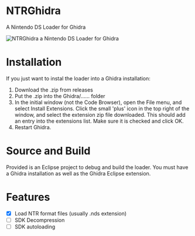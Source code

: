# NTRGhidra
A Nintendo DS Loader for Ghidra


![NTRGhidra a Nintendo DS Loader for Ghidra](https://media.defense.gov/2019/Apr/04/2002109557/-1/-1/0/190404-D-IM742-1002.PNG)


# Installation

If you just want to instal the loader into a Ghidra installation:

1. Download the .zip from releases
2. Put the .zip into the Ghidra/...... folder
3. In the initial window (not the Code Browser), open the File menu, and select Install Extensions. Click the small 'plus' icon in the top right of the window, and select the extension zip file downloaded. This should add an entry into the extensions list. Make sure it is checked and click OK.
4. Restart Ghidra.

# Source and Build

Provided is an Eclipse project to debug and build the loader. You must have a Ghidra installation as well as the Ghidra Eclipse extension.

# Features
 - [x] Load NTR format files (usually .nds extension)
 - [ ] SDK Decompression
 - [ ] SDK autoloading
